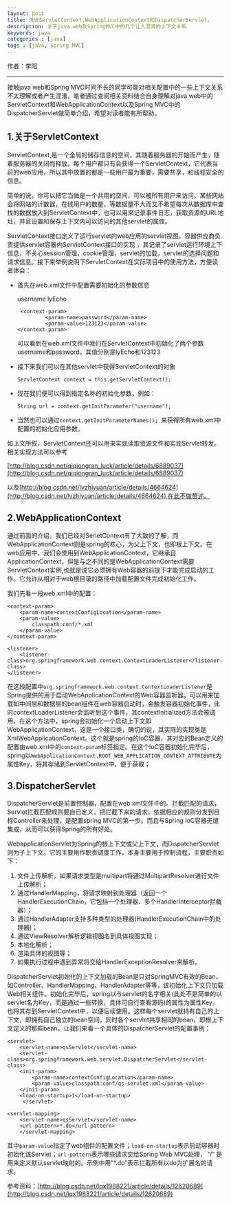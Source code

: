 ```yaml
---
layout: post
title: 浅谈ServletContext,WebApplicationContext和DispatcherServlet，
description: 关于java web及SpringMVC中的几个让人混淆的上下文关系
keywords: java
categories : [java]
tags : [java, Spring MVC]
---
```


作者：李阳

-------------------
接触java web和Spring MVC时间不长的同学可能对相关配置中的一些上下文关系不太理解或者产生混淆，笔者通过查阅相关资料结合自身理解对java web中的ServletContext和WebApplicationContext以及Spring MVC中的DispatcherServlet做简单介绍，希望对读者能有所帮助。

## 1.关于ServletContext
ServletContext,是一个全局的储存信息的空间，其随着服务器的开始而产生，随着服务器的关闭而释放。每个用户都只有会获得一个ServletContext，它代表当前的web应用，所以其中放置的都是一些用户最为重要，需要共享，和线程安全的信息。

简单的说，你可以把它当做是一个共用的空间，可以被所有用户来访问。某些网站会将网站的计数器，在线用户的数量，等数据量不大而又不希望每次从数据库中查找的数据放入到ServletContext中，也可以用来记录事件日志，获取资源的URL地址，并且设置和保存上下文内可以访问的其他servlet的属性。

ServletContext接口定义了运行servlet的web应用的servlet视图。容器供应商负责提供servlet容器内ServletContext接口的实现	，其记录了servlet运行环境上下信息，不关心session管理，cookie管理，servlet的加载，servlet的选择问题和请求信息。接下来举例说明下ServletContext在实际项目中的使用方法，方便读者体会：

*	首先在web.xml文件中配置需要初始化的参数信息
	
	<web-app>   
	    <context-param>   
	   		<param-name>username</param-name>   
			<param-value>lyEcho</param-value>   
	    </context-param>   

		 <context-param>   
				 <param-name>password</param-name>   
				 <param-value>123123</param-value>   
		</context-param>    

	</web-app>  
	
	可以看到在web.xml文件中我们在ServletContext中初始化了两个参数username和password，其值分别是lyEcho和123123
*	接下来我们可以在其他servlet中获得ServletContext的对象

		ServletContext context = this.getServletContext();

*	现在我们便可以得到指定名称的初始化参数，例如：
		
		String url = context.getInitParameter("username");
	
*	当然也可以通过`context.getInitParameterNames(); `来获得所有web.xml中配置的初始化应用参数。

如上文所叙，ServletContext还可以用来实现读取资源文件和实现Servlet转发。相关实现方法可以参考

[http://blog.csdn.net/qiqiongran_luck/article/details/6889037](http://blog.csdn.net/qiqiongran_luck/article/details/6889037)

以及[http://blog.csdn.net/lvzhiyuan/article/details/4664624](http://blog.csdn.net/lvzhiyuan/article/details/4664624),在此不做赘述。

## 2.WebApplicationContext
通过前面的介绍，我们已经对SerletContext有了大致的了解，而WebApplicationContext则是spring的核心，为父上下文，也即根上下文。在web应用中，我们会使用到WebApplicationContext，它继承自ApplicationContext，但是与之不同的是WebApplicationContext需要ServletContext实例,也就是说它必须拥有Web容器的前提下才能完成启动的工作。它允许从相对于web根目录的路径中加载配置文件完成初始化工作。

我们先看一段web.xml中的配置：

	<context-param>
		<param-name>contextConfigLocation</param-name>
		<param-value>
			classpath:conf/*.xml
		</param-value>
	</context-param> 

	<listener>
		<listener-class>org.springframework.web.context.ContextLoaderListener</listener-class>
	</listener>
		
在这段配置中`org.springframework.web.context.ContextLoaderListener`是Spring提供的用于启动WebApplicationContext的Web容器监听器。可以用来加载如中间层和数据层的bean组件在web容器启动时，会触发容器初始化事件，此时contextLoaderListener会监听到这个事件，其contextInitialized方法会被调用，在这个方法中，spring会初始化一个启动上下文即WebApplicationContext，这是一个接口类，确切的说，其实际的实现类是XmlWebApplicationContext。这个就是spring的IoC容器，其对应的Bean定义的配置由web.xml中的`context-param`标签指定。在这个IoC容器初始化完毕后，spring以`WebApplicationContext.ROOT_WEB_APPLICATION_CONTEXT_ATTRIBUTE`为属性Key，将其存储到ServletContext中，便于获取；

## 3.DispatcherServlet
DispatcherServlet是前置控制器，配置在web.xml文件中的。拦截匹配的请求，Servlet拦截匹配规则要自已定义，把拦截下来的请求，依据相应的规则分发到目标Controller来处理，是配置spring MVC的第一步。而且与Spring IoC容器无缝集成，从而可以获得Spring的所有好处。

WebapplicationServlet为Spring的根上下文或父上下文，而DispatcherServlet则为子上下文。它的主要用作职责调度工作，本身主要用于控制流程，主要职责如下：

1.	文件上传解析，如果请求类型是multipart将通过MultipartResolver进行文件上传解析；
2.	通过HandlerMapping，将请求映射到处理器（返回一个HandlerExecutionChain，它包括一个处理器、多个HandlerInterceptor拦截器）；
3.	通过HandlerAdapter支持多种类型的处理器(HandlerExecutionChain中的处理器)；
4.	通过ViewResolver解析逻辑视图名到具体视图实现；
5.	本地化解析；
6.	渲染具体的视图等；
7.	如果执行过程中遇到异常将交给HandlerExceptionResolver来解析。

DispatcherServlet初始化的上下文加载的Bean是只对SpringMVC有效的Bean，
如Controller、HandlerMapping、HandlerAdapter等等，该初始化上下文只加载Web相关组件。初始化完毕后，spring以与servlet的名字相关(此处不是简单的以servlet名为Key，而是通过一些转换，具体可自行查看源码)的属性为属性Key，也将其存到ServletContext中，以便后续使用。这样每个servlet就持有自己的上下文，即拥有自己独立的bean空间，同时各个servlet共享相同的bean，即根上下文定义的那些bean。让我们来看一个具体的DispatcherServlet的配置事例：


	<servlet>
    	<servlet-name>qsServlet</servlet-name>
   		<servlet-class>org.springframework.web.servlet.DispatcherServlet</servlet-class>
    	<init-param>
        	<param-name>contextConfigLocation</param-name>
        	<param-value>classpath:conf/qs-servlet.xml</param-value>
    	</init-param>
    	<load-on-startup>1</load-on-startup>
		 </servlet>

	<servlet-mapping>
    	<servlet-name>qsServlet</servlet-name>
    	<url-pattern>*.do</url-pattern>
	 	</servlet-mapping>
 
其中`param-value`指定了web组件的配置文件；`load-on-startup`表示启动容器时初始化该Servlet；`url-pattern`表示哪些请求交给Spring Web MVC处理， “/” 是用来定义默认servlet映射的。示例中用“*.do”表示拦截所有以do为扩展名的请求。

 
参考资料：[http://blog.csdn.net/lqx1988221/article/details/12620689](http://blog.csdn.net/lqx1988221/article/details/12620689)
